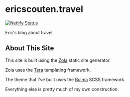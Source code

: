 # ericscouten.travel

[![Netlify Status](https://api.netlify.com/api/v1/badges/2fd8bac9-df82-4ece-823e-655ea4f4ee78/deploy-status)](https://app.netlify.com/sites/ericscouten-dev/deploys)

Eric's blog about travel.

## About This Site

This site is built using the [Zola](https://www.getzola.org/documentation) static site generator.

Zola uses the [Tera](https://tera.netlify.app) templating framework.

The theme that I've built uses the [Bulma](https://bulma.io/documentation/customize/with-sass-cli/) SCSS framework.

Everything else is pretty much of my own construction.
